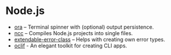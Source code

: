 # Node.js

* [ora](https://github.com/sindresorhus/ora) – Terminal spinner with \(optional\) output persistence. 
* [ncc](https://github.com/zeit/ncc) – Compiles Node.js projects into single files.
* [extendable-error-class](https://github.com/brillout/extendable-error-class) – Helps with creating own error types.
* [oclif](https://github.com/oclif/oclif/blob/master/README.md) - An elegant toolkit for creating CLI apps.

